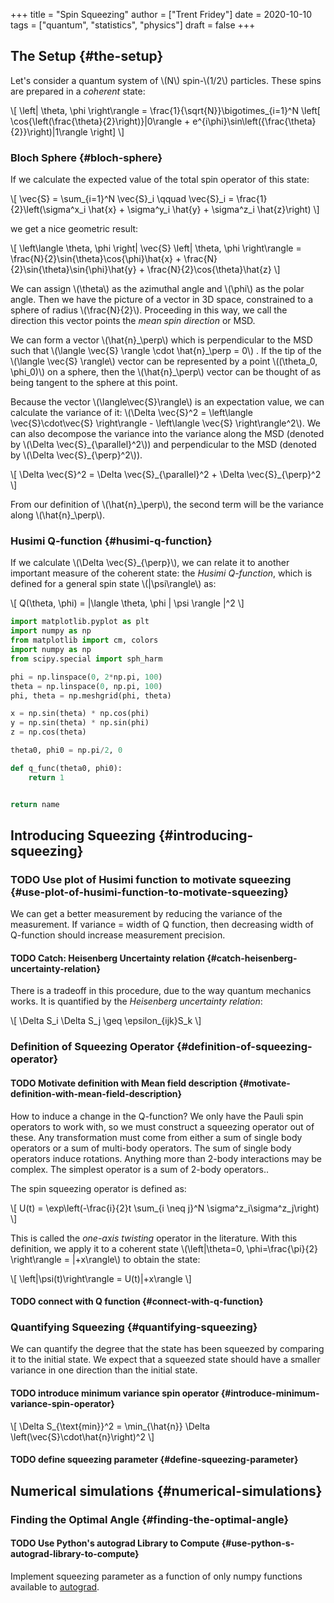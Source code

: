 +++
title = "Spin Squeezing"
author = ["Trent Fridey"]
date = 2020-10-10
tags = ["quantum", "statistics", "physics"]
draft = false
+++

## The Setup {#the-setup}

Let's consider a quantum system of \\(N\\) spin-\\(1/2\\) particles.
These spins are prepared in a _coherent_ state:

\\[
  \left| \theta, \phi \right\rangle = \frac{1}{\sqrt{N}}\bigotimes\_{i=1}^N  \left[
    \cos{\left(\frac{\theta}{2}\right)}|0\rangle +
    e^{i\phi}\sin\left({\frac{\theta}{2}}\right)|1\rangle
  \right]
  \\]


### Bloch Sphere {#bloch-sphere}

If we calculate the expected value of the total spin operator of this state:

\\[
  \vec{S} = \sum\_{i=1}^N \vec{S}\_i
  \qquad
  \vec{S}\_i = \frac{1}{2}\left(\sigma^x\_i \hat{x} + \sigma^y\_i \hat{y} + \sigma^z\_i \hat{z}\right)
  \\]

we get a nice geometric result:

\\[
  \left\langle \theta, \phi \right| \vec{S} \left| \theta, \phi \right\rangle =
  \frac{N}{2}\sin{\theta}\cos{\phi}\hat{x} +
  \frac{N}{2}\sin{\theta}\sin{\phi}\hat{y} +
  \frac{N}{2}\cos{\theta}\hat{z}
  \\]

We can assign \\(\theta\\) as the azimuthal angle and \\(\phi\\) as the polar angle.
Then we have the picture of a vector in 3D space, constrained to a sphere of radius \\(\frac{N}{2}\\).
Proceeding in this way, we call the direction this vector points the _mean spin direction_ or MSD.

We can form a vector \\(\hat{n}\_\perp\\) which is perpendicular to the MSD such that \\(\langle \vec{S} \rangle \cdot \hat{n}\_\perp = 0\\)  .
If the tip of the \\(\langle \vec{S} \rangle\\) vector can be represented by a point \\((\theta\_0, \phi\_0)\\) on a sphere, then the \\(\hat{n}\_\perp\\) vector can be thought of as being tangent to the sphere at this point.

Because the vector \\(\langle\vec{S}\rangle\\) is an expectation value, we can calculate the variance of it: \\(\Delta \vec{S}^2 = \left\langle \vec{S}\cdot\vec{S} \right\rangle - \left\langle \vec{S} \right\rangle^2\\).
We can also decompose the variance into the variance along the MSD (denoted by \\(\Delta \vec{S}\_{\parallel}^2\\)) and perpendicular to the MSD (denoted by \\(\Delta \vec{S}\_{\perp}^2\\)).

\\[
\Delta \vec{S}^2 = \Delta \vec{S}\_{\parallel}^2 + \Delta \vec{S}\_{\perp}^2
\\]

From our definition of \\(\hat{n}\_\perp\\), the second term will be the variance along \\(\hat{n}\_\perp\\).


### Husimi Q-function {#husimi-q-function}

If we calculate \\(\Delta \vec{S}\_{\perp}\\), we can relate it to another important measure of the coherent state: the _Husimi Q-function_, which is defined for a general spin state \\(|\psi\rangle\\) as:

\\[
  Q(\theta, \phi) = |\langle \theta, \phi | \psi \rangle |^2
  \\]

```python
import matplotlib.pyplot as plt
import numpy as np
from matplotlib import cm, colors
import numpy as np
from scipy.special import sph_harm

phi = np.linspace(0, 2*np.pi, 100)
theta = np.linspace(0, np.pi, 100)
phi, theta = np.meshgrid(phi, theta)

x = np.sin(theta) * np.cos(phi)
y = np.sin(theta) * np.sin(phi)
z = np.cos(theta)

theta0, phi0 = np.pi/2, 0

def q_func(theta0, phi0):
    return 1


return name
```


## Introducing Squeezing {#introducing-squeezing}


### <span class="org-todo todo TODO">TODO</span> Use plot of Husimi function to motivate squeezing {#use-plot-of-husimi-function-to-motivate-squeezing}

We can get a better measurement by reducing the variance of the measurement.
If variance = width of Q function, then decreasing width of Q-function should increase measurement precision.


#### <span class="org-todo todo TODO">TODO</span> Catch: Heisenberg Uncertainty relation {#catch-heisenberg-uncertainty-relation}

There is a tradeoff in this procedure, due to the way quantum mechanics works.
It is quantified by the _Heisenberg uncertainty relation_:

\\[
    \Delta S\_i \Delta S\_j \geq \epsilon\_{ijk}S\_k
    \\]


### Definition of Squeezing Operator {#definition-of-squeezing-operator}


#### <span class="org-todo todo TODO">TODO</span> Motivate definition with Mean field description {#motivate-definition-with-mean-field-description}

How to induce a change in the Q-function?
We only have the Pauli spin operators to work with, so we must construct a squeezing operator out of these.
Any transformation must come from either a sum of single body operators or a sum of multi-body operators.
The sum of single body operators induce rotations.
Anything more than 2-body interactions may be complex.
The simplest operator is a sum of 2-body operators..

The spin squeezing operator is defined as:

\\[
   U(t) = \exp\left(-\frac{i}{2}t \sum\_{i \neq j}^N \sigma^z\_i\sigma^z\_j\right)
   \\]

This is called the _one-axis twisting_ operator in the literature.
With this definition, we apply it to a coherent state \\(\left|\theta=0, \phi=\frac{\pi}{2} \right\rangle = |+x\rangle\\) to  obtain the state:

\\[
   \left|\psi(t)\right\rangle = U(t)|+x\rangle
   \\]


#### <span class="org-todo todo TODO">TODO</span> connect with Q function {#connect-with-q-function}


### Quantifying Squeezing {#quantifying-squeezing}

We can quantify the degree that the state has been squeezed by comparing it to the initial state.
We expect that a squeezed state should have a smaller variance in one direction than the initial state.


#### <span class="org-todo todo TODO">TODO</span> introduce minimum variance spin operator {#introduce-minimum-variance-spin-operator}

\\[
  \Delta S\_{\text{min}}^2 = \min\_{\hat{n}} \Delta \left(\vec{S}\cdot\hat{n}\right)^2
  \\]


#### <span class="org-todo todo TODO">TODO</span> define squeezing parameter {#define-squeezing-parameter}


## Numerical simulations {#numerical-simulations}


### Finding the Optimal Angle {#finding-the-optimal-angle}


#### <span class="org-todo todo TODO">TODO</span> Use Python's autograd Library to Compute {#use-python-s-autograd-library-to-compute}

Implement squeezing parameter as a function of only numpy functions available to [autograd](https://github.com/HIPS/autograd).
